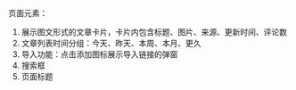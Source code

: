 页面元素：
1. 展示图文形式的文章卡片，卡片内包含标题、图片、来源、更新时间、评论数
2. 文章列表时间分组：今天、昨天、本周、本月、更久
3. 导入功能：点击添加图标展示导入链接的弹窗
4. 搜索框
5. 页面标题